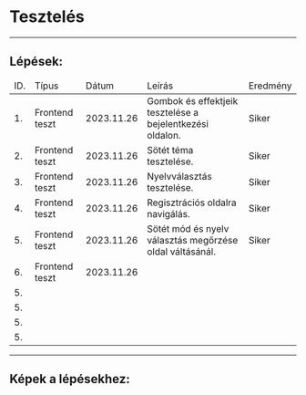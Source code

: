 <title>Tesztelés</title>
<head>
    <h1>Tesztelés</h1>
    <hr>
</head>
<body>
    <h2>Lépések:</h2>
    <table>
        <thead>
            <tr>
                <td>ID.</td>
                <td>Típus</td>
                <td>Dátum</td>
                <td>Leírás</td>
                <td>Eredmény</td>
            </tr>
        </thead>
        <tbody>
            <tr>
                <td>1.</td>
                <td>Frontend teszt</td>
                <td>2023.11.26</td>
                <td>Gombok és effektjeik tesztelése a bejelentkezési oldalon.</td>
                <td>Siker</td>
            </tr>
            <tr>
                <td>2.</td>
                <td>Frontend teszt</td>
                <td>2023.11.26</td>
                <td>Sötét téma tesztelése.</td>
                <td>Siker</td>
            </tr>
            <tr>
                <td>3.</td>
                <td>Frontend teszt</td>
                <td>2023.11.26</td>
                <td>Nyelvválasztás tesztelése.</td>
                <td>Siker</td>
            </tr>
            <tr>
                <td>4.</td>
                <td>Frontend teszt</td>
                <td>2023.11.26</td>
                <td>Regisztrációs oldalra navigálás.</td>
                <td>Siker</td>
            </tr>
            <tr>
                <td>5.</td>
                <td>Frontend teszt</td>
                <td>2023.11.26</td>
                <td>Sötét mód és nyelv választás megőrzése oldal váltásánál.</td>
                <td>Siker</td>
            </tr>
            <tr>
                <td>6.</td>
                <td>Frontend teszt</td>
                <td>2023.11.26</td>
                <td></td>
                <td></td>
            </tr>
            <tr>
                <td>5.</td>
                <td></td>
                <td></td>
                <td></td>
                <td></td>
            </tr>
            <tr>
                <td>5.</td>
                <td></td>
                <td></td>
                <td></td>
                <td></td>
            </tr>
            <tr>
                <td>5.</td>
                <td></td>
                <td></td>
                <td></td>
                <td></td>
            </tr>
            <tr>
                <td>5.</td>
                <td></td>
                <td></td>
                <td></td>
                <td></td>
            </tr>
        </tbody>
    </table>
    <hr>
    <h2>Képek a lépésekhez:</h2>
    
</body>